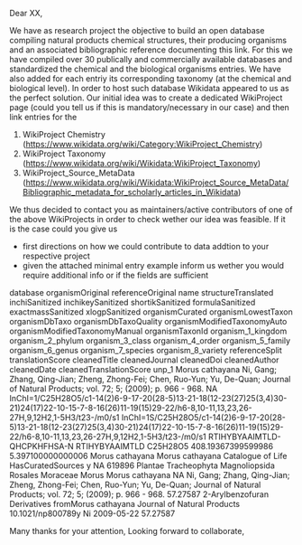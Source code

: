 Dear XX,

We have as research project the objective to build an open database compiling natural products chemical structures, their producing organisms and an associated bibliographic reference documenting this link. For this we have compiled over 30 publically and commercially available databases and standardized the chemical and the biological organisms entries. We have also added for each entriy its corresponding taxonomy (at the chemical and biological level).
In order to host such database Wikidata appeared to us as the perfect solution. 
Our initial idea was to create a dedicated WikiProject page (could you tell us if this is mandatory/necessary in our case) and then link entries for the 

1. WikiProject Chemistry (https://www.wikidata.org/wiki/Category:WikiProject_Chemistry)
2. WikiProject Taxonomy (https://www.wikidata.org/wiki/Wikidata:WikiProject_Taxonomy)
3. WikiProject_Source_MetaData (https://www.wikidata.org/wiki/Wikidata:WikiProject_Source_MetaData/Bibliographic_metadata_for_scholarly_articles_in_Wikidata)

We thus decided to contact you as maintainers/active contributors of one of the above WikiProjects in order to check wether our idea was feasible.
If it is the case could you give us 

- first directions on how we could contribute to data addtion to your respective project
- given the attached minimal entry example inform us wether you would require additional info or if the fields are sufficient 


database	organismOriginal	referenceOriginal	name	structureTranslated	inchiSanitized	inchikeySanitized	shortikSanitized	formulaSanitized	exactmassSanitized	xlogpSanitized	organismCurated	organismLowestTaxon	organismDbTaxo	organismDbTaxoQuality	organismModifiedTaxonomyAuto	organismModifiedTaxonomyManual	organismTaxonId	organism_1_kingdom	organism_2_phylum	organism_3_class	organism_4_order	organism_5_family	organism_6_genus	organism_7_species	organism_8_variety	referenceSplit	translationScore	cleanedTitle	cleanedJournal	cleanedDoi	cleanedAuthor	cleanedDate	cleanedTranslationScore
unp_1	Morus cathayana	Ni, Gang; Zhang, Qing-Jian; Zheng, Zhong-Fei; Chen, Ruo-Yun; Yu, De-Quan; Journal of Natural Products; vol. 72; 5; (2009); p. 966 - 968.	NA	InChI=1/C25H28O5/c1-14(2)6-9-17-20(28-5)13-21-18(12-23(27)25(3,4)30-21)24(17)22-10-15-7-8-16(26)11-19(15)29-22/h6-8,10-11,13,23,26-27H,9,12H2,1-5H3/t23-/m0/s1	InChI=1S/C25H28O5/c1-14(2)6-9-17-20(28-5)13-21-18(12-23(27)25(3,4)30-21)24(17)22-10-15-7-8-16(26)11-19(15)29-22/h6-8,10-11,13,23,26-27H,9,12H2,1-5H3/t23-/m0/s1	RTIHYBYAAIMTLD-QHCPKHFHSA-N	RTIHYBYAAIMTLD	C25H28O5	408.19367399599986	5.397100000000006	Morus cathayana	Morus cathayana	Catalogue of Life	HasCuratedSources	y	NA	619896	Plantae	Tracheophyta	Magnoliopsida	Rosales	Moraceae	Morus	Morus cathayana	NA	Ni, Gang; Zhang, Qing-Jian; Zheng, Zhong-Fei; Chen, Ruo-Yun; Yu, De-Quan; Journal of Natural Products; vol. 72; 5; (2009); p. 966 - 968.	57.27587	2-Arylbenzofuran Derivatives fromMorus cathayana	Journal of Natural Products	10.1021/np800789y	Ni	2009-05-22	57.27587


Many thanks for your attention,
Looking forward to collaborate,



